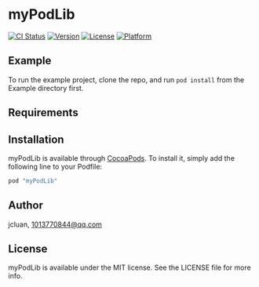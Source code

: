 # myPodLib

[![CI Status](http://img.shields.io/travis/jcluan/myPodLib.svg?style=flat)](https://travis-ci.org/jcluan/myPodLib)
[![Version](https://img.shields.io/cocoapods/v/myPodLib.svg?style=flat)](http://cocoapods.org/pods/myPodLib)
[![License](https://img.shields.io/cocoapods/l/myPodLib.svg?style=flat)](http://cocoapods.org/pods/myPodLib)
[![Platform](https://img.shields.io/cocoapods/p/myPodLib.svg?style=flat)](http://cocoapods.org/pods/myPodLib)

## Example

To run the example project, clone the repo, and run `pod install` from the Example directory first.

## Requirements

## Installation

myPodLib is available through [CocoaPods](http://cocoapods.org). To install
it, simply add the following line to your Podfile:

```ruby
pod "myPodLib"
```

## Author

jcluan, 1013770844@qq.com

## License

myPodLib is available under the MIT license. See the LICENSE file for more info.
